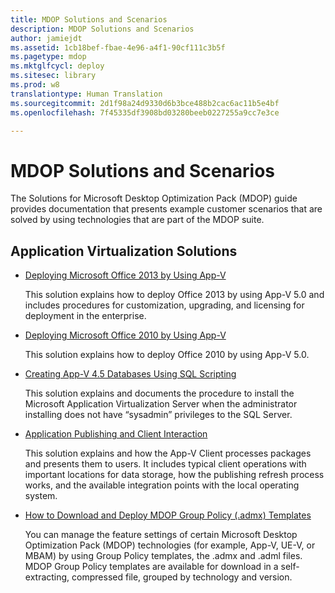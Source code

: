 ```yaml
---
title: MDOP Solutions and Scenarios
description: MDOP Solutions and Scenarios
author: jamiejdt
ms.assetid: 1cb18bef-fbae-4e96-a4f1-90cf111c3b5f
ms.pagetype: mdop
ms.mktglfcycl: deploy
ms.sitesec: library
ms.prod: w8
translationtype: Human Translation
ms.sourcegitcommit: 2d1f98a24d9330d6b3bce488b2cac6ac11b5e4bf
ms.openlocfilehash: 7f45335df3908bd03280beeb0227255a9cc7e3ce

---
```



# MDOP Solutions and Scenarios


The Solutions for Microsoft Desktop Optimization Pack (MDOP) guide provides documentation that presents example customer scenarios that are solved by using technologies that are part of the MDOP suite.

## Application Virtualization Solutions


-   [Deploying Microsoft Office 2013 by Using App-V](../appv-v5/deploying-microsoft-office-2013-by-using-app-v.md)

    This solution explains how to deploy Office 2013 by using App-V 5.0 and includes procedures for customization, upgrading, and licensing for deployment in the enterprise.

-   [Deploying Microsoft Office 2010 by Using App-V](../appv-v5/deploying-microsoft-office-2010-by-using-app-v.md)

    This solution explains how to deploy Office 2010 by using App-V 5.0.

-   [Creating App-V 4.5 Databases Using SQL Scripting](creating-app-v-45-databases-using-sql-scripting.md)

    This solution explains and documents the procedure to install the Microsoft Application Virtualization Server when the administrator installing does not have “sysadmin” privileges to the SQL Server.

-   [Application Publishing and Client Interaction](../appv-v5/application-publishing-and-client-interaction.md)

    This solution explains and how the App-V Client processes packages and presents them to users. It includes typical client operations with important locations for data storage, how the publishing refresh process works, and the available integration points with the local operating system.

-   [How to Download and Deploy MDOP Group Policy (.admx) Templates](how-to-download-and-deploy-mdop-group-policy--admx--templates.md)

    You can manage the feature settings of certain Microsoft Desktop Optimization Pack (MDOP) technologies (for example, App-V, UE-V, or MBAM) by using Group Policy templates, the .admx and .adml files. MDOP Group Policy templates are available for download in a self-extracting, compressed file, grouped by technology and version.

 

 








<!--HONumber=Jun16_HO4-->


